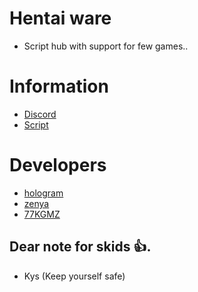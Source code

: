 
# Hentai ware

- Script hub with support for few games..
# Information

- [Discord](discord.gg/pfe48nR6p4)
 - [Script](https://raw.githubusercontent.com/hwsoftworks/niconextbots/main/hentai%20ware%20V1)
# Developers

- [hologram](https://discordlookup.com/user/894588861827645460)
- [zenya](https://discordlookup.com/user/308653982622941184)
- [77KGMZ](https://discordlookup.com/user/571413988240261304)

## Dear note for skids 👍.

- Kys (Keep yourself safe)
